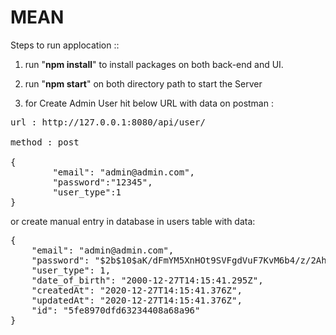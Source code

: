 # MEAN

Steps to run applocation :: 

1. run "<b>npm install</b>" to install packages on both back-end and UI.
2. run "<b>npm start</b>" on both directory path to start the Server



3. for Create Admin User 
hit below URL with data on postman :
<pre>
url : http://127.0.0.1:8080/api/user/

method : post

{
        "email": "admin@admin.com",
        "password":"12345",
        "user_type":1
}
</pre>
or create manual entry in database in users table with data:
<pre>
{
    "email": "admin@admin.com",
    "password": "$2b$10$aK/dFmYM5XnHOt9SVFgdVuF7KvM6b4/z/2Ah/cjxyPf0wjuLy/yWK",
    "user_type": 1,
    "date_of_birth": "2000-12-27T14:15:41.295Z",
    "createdAt": "2020-12-27T14:15:41.376Z",
    "updatedAt": "2020-12-27T14:15:41.376Z",
    "id": "5fe8970dfd63234408a68a96"
}
</pre>
